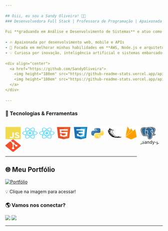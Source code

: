 ```yaml
---

## Oiii, eu sou a Sandy Oliveira! 👩‍💻  
### Desenvolvedora Full Stack | Professora de Programação | Apaixonada por Tecnologia 🚀  

Fui **graduanda em Análise e Desenvolvimento de Sistemas** e atuo como **desenvolvedora full stack**, com experiência em **JavaScript, Python, React, React Native, Flask, Django REST Framework, Firebase e PostgreSQL**. Além disso, sou **professora particular de programação**, ajudando alunos a darem seus primeiros passos no mundo da tecnologia!  

- 🔥 Apaixonada por desenvolvimento web, mobile e APIs  
- 🎯 Focada em melhorar minhas habilidades em **AWS, Node.js e arquiteturas escaláveis**  
- 💡 Curiosa por inovação, inteligência artificial e sistemas embarcados  

<div align="center">
  <a href="https://github.com/SandyOliveira">
    <img height="180em" src="https://github-readme-stats.vercel.app/api?username=sandyoliveira&show_icons=true&theme=dracula&include_all_commits=true&count_private=true"/>
    <img height="180em" src="https://github-readme-stats.vercel.app/api/top-langs/?username=sandyoliveira&layout=compact&langs_count=7&theme=dracula"/>
  </a>
</div>

---
```


### 🚀 Tecnologias & Ferramentas  
<div style="display: inline_block"><br>
  <img align="center" alt="Sandy-Js" height="40" width="50" src="https://raw.githubusercontent.com/devicons/devicon/master/icons/javascript/javascript-plain.svg">
  <img align="center" alt="Sandy-React" height="40" width="50" src="https://raw.githubusercontent.com/devicons/devicon/master/icons/react/react-original.svg">
  <img align="center" alt="Sandy-ReactNative" height="40" width="50" src="https://raw.githubusercontent.com/devicons/devicon/master/icons/react/react-original.svg">
  <img align="center" alt="Sandy-HTML" height="40" width="50" src="https://raw.githubusercontent.com/devicons/devicon/master/icons/html5/html5-original.svg">
  <img align="center" alt="Sandy-CSS" height="40" width="50" src="https://raw.githubusercontent.com/devicons/devicon/master/icons/css3/css3-original.svg">
  <img align="center" alt="Sandy-Python" height="40" width="50" src="https://raw.githubusercontent.com/devicons/devicon/master/icons/python/python-original.svg">
  <img align="center" alt="Sandy-Flask" height="40" width="50" src="https://raw.githubusercontent.com/devicons/devicon/master/icons/flask/flask-original.svg">
  <img align="center" alt="Sandy-Firebase" height="40" width="50" src="https://raw.githubusercontent.com/devicons/devicon/master/icons/firebase/firebase-plain.svg">
  <img align="center" alt="Sandy-PostgreSQL" height="40" width="50" src="https://raw.githubusercontent.com/devicons/devicon/master/icons/postgresql/postgresql-original.svg">
  <img align="center" alt="Sandy-Git" height="40" width="50" src="https://raw.githubusercontent.com/devicons/devicon/master/icons/git/git-original.svg">
  <img align="right" alt="Sandy-pic" height="150" style="border-radius:50px;" src="https://i.postimg.cc/43wkxrVt/download20220900123247.png">
</div>

---
## 🌐 Meu Portfólio  
[![Portfólio](https://i.postimg.cc/prbPbfYd/portfolio.gif)](https://sandyoliveira.github.io/Portfolio/)

💡 Clique na imagem para acessar!


### 🌎 Vamos nos conectar?  
<div> 
  <a href="mailto:sandyoliveira828@gmail.com"><img src="https://img.shields.io/badge/-Gmail-%23333?style=for-the-badge&logo=gmail&logoColor=white" target="_blank"></a>
  <a href="https://www.linkedin.com/in/sandyoliveiradevfull/" target="_blank"><img src="https://img.shields.io/badge/-LinkedIn-%230077B5?style=for-the-badge&logo=linkedin&logoColor=white" target="_blank"></a>
</div>

---
